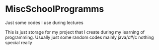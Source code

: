 MiscSchoolProgramms
===================

Just some codes i use during lectures

This is just storage for my project that I create during my learning of programming.
Usually just some random codes mainly java/c#/c
nothing special really
